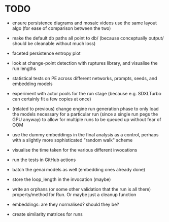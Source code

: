# TODO

- ensure persistence diagrams and mosaic videos use the same layout algo (for
  ease of comparison between the two)

- make the default db paths all point to db/ (because conceptually output/
  should be cleanable without much loss)

- faceted persistence entropy plot

- look at change-point detection with ruptures library, and visualise the run
  lengths

- statistical tests on PE across different networks, prompts, seeds, and
  embedding models

- experiment with actor pools for the run stage (because e.g. SDXLTurbo can
  certainly fit a few copies at once)

- (related to previous) change engine run generation phase to only load the
  models necessary for a particular run (since a single run pegs the GPU anyway)
  to allow for multiple runs to be queued up without fear of OOM

- use the dummy embeddings in the final analysis as a control, perhaps with a
  slightly more sophisticated "random walk" scheme

- visualise the time taken for the various different invocations

- run the tests in GitHub actions

- batch the genai models as well (embedding ones already done)

- store the loop_length in the invocation (maybe)

- write an orphans (or some other validation that the run is all there)
  property/method for Run. Or maybe just a cleanup function

- embeddings: are they normalised? should they be?

- create similarity matrices for runs
